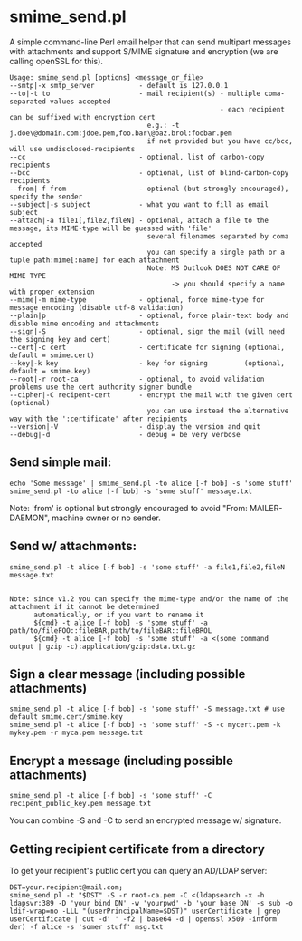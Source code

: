 # smime_send.pl #

A simple command-line Perl email helper that can send multipart messages with attachments and support S/MIME signature and encryption (we are calling openSSL for this).

    Usage: smime_send.pl [options] <message_or_file>
    --smtp|-x smtp_server           - default is 127.0.0.1
    --to|-t to                      - mail recipient(s) - multiple coma-separated values accepted
                                                        - each recipient can be suffixed with encryption cert
                                      e.g.: -t j.doe\@domain.com:jdoe.pem,foo.bar\@baz.brol:foobar.pem
                                      if not provided but you have cc/bcc, will use undisclosed-recipients
    --cc                            - optional, list of carbon-copy recipients
    --bcc                           - optional, list of blind-carbon-copy recipients
    --from|-f from                  - optional (but strongly encouraged), specify the sender
    --subject|-s subject            - what you want to fill as email subject
    --attach|-a file1[,file2,fileN] - optional, attach a file to the message, its MIME-type will be guessed with 'file'
                                      several filenames separated by coma accepted
                                      you can specify a single path or a tuple path:mime[:name] for each attachment
                                      Note: MS Outlook DOES NOT CARE OF MIME TYPE
                                            -> you should specify a name with proper extension
    --mime|-m mime-type             - optional, force mime-type for message encoding (disable utf-8 validation)
    --plain|p                       - optional, force plain-text body and disable mime encoding and attachments
    --sign|-S                       - optional, sign the mail (will need the signing key and cert)
    --cert|-c cert                  - certificate for signing (optional, default = smime.cert)
    --key|-k key                    - key for signing         (optional, default = smime.key)
    --root|-r root-ca               - optional, to avoid validation problems use the cert authority signer bundle
    --cipher|-C recipent-cert       - encrypt the mail with the given cert (optional)
                                      you can use instead the alternative way with the ':certificate' after recipients
    --version|-V                    - display the version and quit
    --debug|-d                      - debug = be very verbose

Send simple mail:
--

    echo 'Some message' | smime_send.pl -to alice [-f bob] -s 'some stuff'
    smime_send.pl -to alice [-f bob] -s 'some stuff' message.txt

Note: 'from' is optional but strongly encouraged to avoid "From: MAILER-DAEMON", machine owner or no sender.

Send w/ attachments:
--

    smime_send.pl -t alice [-f bob] -s 'some stuff' -a file1,file2,fileN message.txt


    Note: since v1.2 you can specify the mime-type and/or the name of the attachment if it cannot be determined
          automatically, or if you want to rename it
          ${cmd} -t alice [-f bob] -s 'some stuff' -a path/to/fileFOO::fileBAR,path/to/fileBAR::fileBROL
          ${cmd} -t alice [-f bob] -s 'some stuff' -a <(some command output | gzip -c):application/gzip:data.txt.gz

Sign a clear message (including possible attachments)
--

    smime_send.pl -t alice [-f bob] -s 'some stuff' -S message.txt # use default smime.cert/smime.key
    smime_send.pl -t alice [-f bob] -s 'some stuff' -S -c mycert.pem -k mykey.pem -r myca.pem message.txt

Encrypt a message (including possible attachments)
--

    smime_send.pl -t alice [-f bob] -s 'some stuff' -C recipent_public_key.pem message.txt

  You can combine -S and -C to send an encrypted message w/ signature.

Getting recipient certificate from a directory
--

To get your recipient's public cert you can query an AD/LDAP server:

    DST=your.recipient@mail.com;
    smime_send.pl -t "$DST" -S -r root-ca.pem -C <(ldapsearch -x -h ldapsvr:389 -D 'your_bind_DN' -w 'yourpwd' -b 'your_base_DN' -s sub -o ldif-wrap=no -LLL "(userPrincipalName=$DST)" userCertificate | grep userCertificate | cut -d' ' -f2 | base64 -d | openssl x509 -inform der) -f alice -s 'somer stuff' msg.txt


